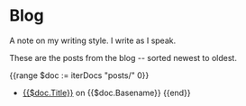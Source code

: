 # Blog

A note on my writing style. I write as I speak.

These are the posts from the blog -- sorted newest to oldest.

<!-- deno-fmt-ignore-start -->

{{range $doc := iterDocs "posts/" 0}}
- [{{$doc.Title}}]({{$doc.SlugPath}}) on {{$doc.Basename}}
{{end}}

<!-- deno-fmt-ignore-end -->
